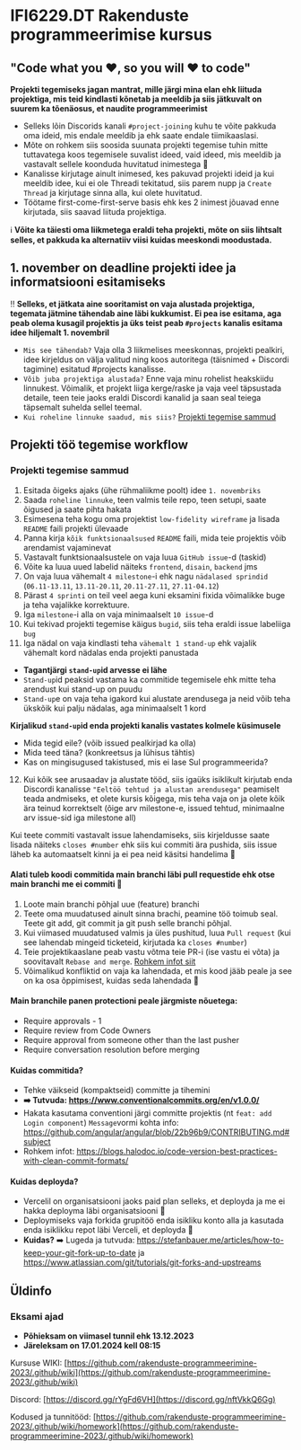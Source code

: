 # IFI6229.DT Rakenduste programmeerimise kursus

## "Code what you ❤️, so you will ❤️ to code" 
**Projekti tegemiseks jagan mantrat, mille järgi mina elan ehk liituda projektiga, mis teid kindlasti kõnetab ja meeldib ja siis jätkuvalt on suurem ka tõenäosus, et naudite programmeerimist**

* Selleks lõin Discorids kanali `#project-joining` kuhu te võite pakkuda oma ideid, mis endale meeldib ja ehk saate endale tiimikaaslasi. 
* Mõte on rohkem siis soosida suunata projekti tegemise tuhin mitte tuttavatega koos tegemisele suvalist ideed, vaid ideed, mis meeldib ja vastavalt sellele koonduda huvitatud inimestega 🙂
* Kanalisse kirjutage ainult inimesed, kes pakuvad projekti ideid ja kui meeldib idee, kui ei ole Threadi tekitatud, siis parem nupp ja `Create Thread` ja kirjutage sinna alla, kui olete huvitatud.
* Töötame first-come-first-serve basis ehk kes 2 inimest jõuavad enne kirjutada, siis saavad liituda projektiga.

ℹ️ **Võite ka täiesti oma liikmetega eraldi teha projekti, mõte on siis lihtsalt selles, et pakkuda ka alternatiiv viisi kuidas meeskondi moodustada.**

## 1. november on deadline projekti idee ja informatsiooni esitamiseks
‼️ **Selleks, et jätkata aine sooritamist on vaja alustada projektiga, tegemata jätmine tähendab aine läbi kukkumist. Ei pea ise esitama, aga peab olema kusagil projektis ja üks teist peab `#projects` kanalis esitama idee hiljemalt 1. novembril**
* `Mis see tähendab?` Vaja olla 3 liikmelises meeskonnas, projekti pealkiri, idee kirjeldus on välja valitud ning koos autoritega (täisnimed + Discordi tagimine) esitatud #projects kanalisse.
* `Võib juba projektiga alustada?` Enne vaja minu rohelist heakskiidu linnukest. Võimalik, et projekt liiga kerge/raske ja vaja veel täpsustada detaile, teen teie jaoks eraldi Discordi kanalid ja saan seal teiega täpsemalt suhelda sellel teemal.
* `Kui roheline linnuke saadud, mis siis?` [Projekti tegemise sammud](https://github.com/rakenduste-programmeerimine-2023/.github/edit/main/profile/README.md#projekti-tegemise-sammud)

## Projekti töö tegemise workflow

### Projekti tegemise sammud
1. Esitada õigeks ajaks (ühe rühmaliikme poolt) idee `1. novembriks`
2. Saada `roheline linnuke`, teen valmis teile repo, teen setupi, saate õigused ja saate pihta hakata
3. Esimesena teha kogu oma projektist `low-fidelity wireframe` ja lisada `README` faili projekti ülevaade
4. Panna kirja `kõik funktsionaalsused` `README` faili, mida teie projektis võib arendamist vajaminevat
5. Vastavalt funktsionaalsustele on vaja luua `GitHub issue`-d (taskid)
6. Võite ka luua uued labelid näiteks `frontend`, `disain`, `backend` jms
7. On vaja luua vähemalt `4 milestone`-i ehk nagu `nädalased sprindid` (`06.11-13.11`, `13.11-20.11`, `20.11-27.11`, `27.11-04.12`)
8. Pärast `4 sprinti` on teil veel aega kuni eksamini fixida võimalikke buge ja teha vajalikke korrektuure.
9. Iga `milestone`-i alla on vaja minimaalselt `10 issue`-d
10. Kui tekivad projekti tegemise käigus `bugid`, siis teha eraldi issue labeliiga `bug`
11. Iga nädal on vaja kindlasti teha `vähemalt 1 stand-up` ehk vajalik vähemalt kord nädalas enda projekti panustada
* **Tagantjärgi `stand-up`id arvesse ei lähe**
* `Stand-up`id peaksid vastama ka commitide tegemisele ehk mitte teha arendust kui stand-up on puudu
* `Stand-up`e on vaja teha igakord kui alustate arendusega ja neid võib teha ükskõik kui palju nädalas, aga minimaalselt 1 kord

**Kirjalikud `stand-up`id enda projekti kanalis vastates kolmele küsimusele**
* Mida tegid eile? (võib issued pealkirjad ka olla)
* Mida teed täna? (konkreetsus ja lühisus tähtis)
* Kas on mingisugused takistused, mis ei lase Sul programmeerida?

12. Kui kõik see arusaadav ja alustate tööd, siis igaüks isiklikult kirjutab enda Discordi kanalisse `"Eeltöö tehtud ja alustan arendusega"` peamiselt teada andmiseks, et olete kursis kõigega, mis teha vaja on ja olete kõik ära teinud korrektselt (õige arv milestone-e, issued tehtud, minimaalne arv issue-sid iga milestone all)

Kui teete commiti vastavalt issue lahendamiseks, siis kirjeldusse saate lisada näiteks `closes #number` ehk siis kui commiti ära pushida, siis issue läheb ka automaatselt kinni ja ei pea neid käsitsi handelima 🙂

#### Alati tuleb koodi commitida main branchi läbi pull requestide ehk otse main branchi me ei commiti 🙂

1. Loote main branchi põhjal uue (feature) branchi
2. Teete oma muudatused ainult sinna brachi, peamine töö toimub seal. Teete git add, git commit ja git push selle branchi põhjal.
3. Kui viimased muudatused valmis ja üles pushitud, luua ```Pull request``` (kui see lahendab mingeid ticketeid, kirjutada ka ```closes #number```)
4. Teie projektikaaslane peab vastu võtma teie PR-i (ise vastu ei võta) ja soovitavalt ```Rebase and merge```. [Rohkem infot siit](https://rietta.com/blog/github-merge-types/)
5. Võimalikud konfliktid on vaja ka lahendada, et mis kood jääb peale ja see on ka osa õppimisest, kuidas seda lahendada 🙂

#### Main branchile panen protectioni peale järgmiste nõuetega:
- Require approvals - 1
- Require review from Code Owners 
- Require approval from someone other than the last pusher 
- Require conversation resolution before merging

#### Kuidas commitida?
* Tehke väikseid (kompaktseid) committe ja tihemini 
* **➡️ Tutvuda: https://www.conventionalcommits.org/en/v1.0.0/**
* Hakata kasutama conventioni järgi committe projektis (nt `feat: add Login component`) `Message`vormi kohta info: https://github.com/angular/angular/blob/22b96b9/CONTRIBUTING.md#subject
* Rohkem infot: https://blogs.halodoc.io/code-version-best-practices-with-clean-commit-formats/

#### Kuidas deployda?
* Vercelil on organisatsiooni jaoks paid plan selleks, et deployda ja me ei hakka deployma läbi organisatsiooni 🙂
* Deploymiseks vaja forkida grupitöö enda isikliku konto alla ja kasutada enda isiklikku repot läbi Verceli, et deployda 🙂 
* **Kuidas?** ➡️ Lugeda ja tutvuda: https://stefanbauer.me/articles/how-to-keep-your-git-fork-up-to-date ja https://www.atlassian.com/git/tutorials/git-forks-and-upstreams

## Üldinfo

### Eksami ajad
* **Põhieksam on viimasel tunnil ehk 13.12.2023**
* **Järeleksam on 17.01.2024 kell 08:15**

Kursuse WIKI: [https://github.com/rakenduste-programmeerimine-2023/.github/wiki](https://github.com/rakenduste-programmeerimine-2023/.github/wiki)

Discord: [https://discord.gg/rYgFd6VH](https://discord.gg/nftVkkQ6Gg)

Kodused ja tunnitööd: [https://github.com/rakenduste-programmeerimine-2023/.github/wiki/homework](https://github.com/rakenduste-programmeerimine-2023/.github/wiki/homework)
